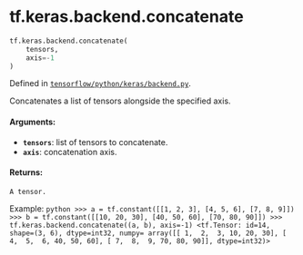 <div itemscope itemtype="http://developers.google.com/ReferenceObject">
<meta itemprop="name" content="tf.keras.backend.concatenate" />
<meta itemprop="path" content="Stable" />
</div>

# tf.keras.backend.concatenate

``` python
tf.keras.backend.concatenate(
    tensors,
    axis=-1
)
```



Defined in [`tensorflow/python/keras/backend.py`](/code/stable/tensorflow/python/keras/backend.py).

Concatenates a list of tensors alongside the specified axis.

#### Arguments:

* <b>`tensors`</b>: list of tensors to concatenate.
* <b>`axis`</b>: concatenation axis.


#### Returns:

    A tensor.

Example:
    ```python
    >>> a = tf.constant([[1, 2, 3], [4, 5, 6], [7, 8, 9]])
    >>> b = tf.constant([[10, 20, 30], [40, 50, 60], [70, 80, 90]])
    >>> tf.keras.backend.concatenate((a, b), axis=-1)
    <tf.Tensor: id=14, shape=(3, 6), dtype=int32, numpy=
    array([[ 1,  2,  3, 10, 20, 30],
           [ 4,  5,  6, 40, 50, 60],
           [ 7,  8,  9, 70, 80, 90]], dtype=int32)>
    ```